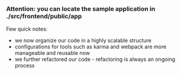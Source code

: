 ### Attention: you can locate the sample application in ./src/frontend/public/app

Few quick notes:

* we now organize our code in a highly scalable structure
* configurations for tools such as karma and webpack are more manageable and reusable now
* we further refactored our code - refactoring is always an ongoing process
